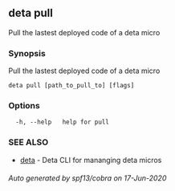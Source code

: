 ## deta pull

Pull the lastest deployed code of a deta micro

### Synopsis

Pull the lastest deployed code of a deta micro

```
deta pull [path_to_pull_to] [flags]
```

### Options

```
  -h, --help   help for pull
```

### SEE ALSO

* [deta](deta.md)	 - Deta CLI for mananging deta micros

###### Auto generated by spf13/cobra on 17-Jun-2020

